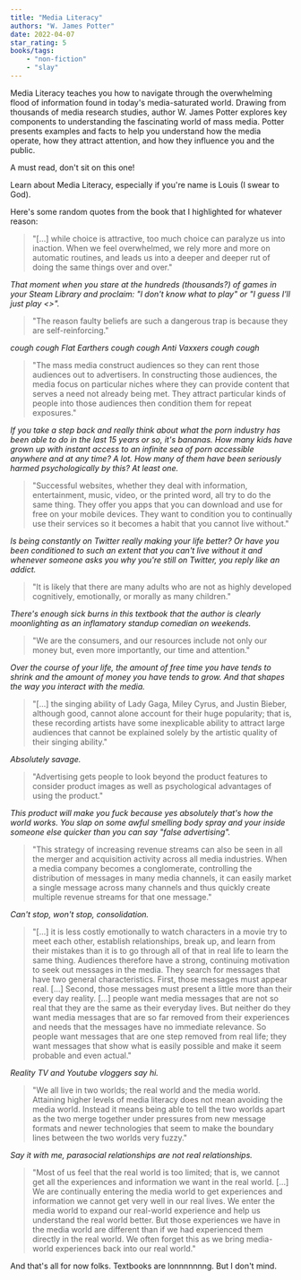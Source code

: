 ```yaml
---
title: "Media Literacy"
authors: "W. James Potter"
date: 2022-04-07
star_rating: 5
books/tags:
    - "non-fiction"
    - "slay"
---
```

Media Literacy teaches you how to navigate through the overwhelming flood of information found in today's media-saturated world. Drawing from thousands of media research studies, author W. James Potter explores key components to understanding the fascinating world of mass media. Potter presents examples and facts to help you understand how the media operate, how they attract attention, and how they influence you and the public.

<!--more-->

A must read, don't sit on this one!

Learn about Media Literacy, especially if you're name is Louis (I swear to God).

Here's some random quotes from the book that I highlighted for whatever reason:

> "[...] while choice is attractive, too much choice can paralyze us into inaction. When we feel overwhelmed, we rely more and more on automatic routines, and leads us into a deeper and deeper rut of doing the same things over and over."

_That moment when you stare at the hundreds (thousands?) of games in your Steam Library and proclaim: "I don't know what to play" or "I guess I'll just play <<insert predatory MOBA or CCG here>>"._

> "The reason faulty beliefs are such a dangerous trap is because they are self-reinforcing."

_cough cough Flat Earthers cough cough Anti Vaxxers cough cough_

> "The mass media construct audiences so they can rent those audiences out to advertisers. In constructing those audiences, the media focus on particular niches where they can provide content that serves a need not already being met. They attract particular kinds of people into those audiences then condition them for repeat exposures."

_If you take a step back and really think about what the porn industry has been able to do in the last 15 years or so, it's bananas. How many kids have grown up with instant access to an infinite sea of porn accessible anywhere and at any time? A lot. How many of them have been seriously harmed psychologically by this? At least one._

> "Successful websites, whether they deal with information, entertainment, music, video, or the printed word, all try to do the same thing. They offer you apps that you can download and use for free on your mobile devices. They want to condition you to continually use their services so it becomes a habit that you cannot live without."

_Is being constantly on Twitter really making your life better? Or have you been conditioned to such an extent that you can't live without it and whenever someone asks you why you're still on Twitter, you reply like an addict._

> "It is likely that there are many adults who are not as highly developed cognitively, emotionally, or morally as many children."

_There's enough sick burns in this textbook that the author is clearly moonlighting as an inflamatory standup comedian on weekends._

> "We are the consumers, and our resources include not only our money but, even more importantly, our time and attention."

_Over the course of your life, the amount of free time you have tends to shrink and the amount of money you have tends to grow. And that shapes the way you interact with the media._

> "[...] the singing ability of Lady Gaga, Miley Cyrus, and Justin Bieber, although good, cannot alone account for their huge popularity; that is, these recording artists have some inexplicable ability to attract large audiences that cannot be explained solely by the artistic quality of their singing ability."

_Absolutely savage._

> "Advertising gets people to look beyond the product features to consider product images as well as psychological advantages of using the product."

_This product will make you fuck because yes absolutely that's how the world works. You slap on some awful smelling body spray and your inside someone else quicker than you can say "false advertising"._

> "This strategy of increasing revenue streams can also be seen in all the merger and acquisition activity across all media industries. When a media company becomes a conglomerate, controlling the distribution of messages in many media channels, it can easily market a single message across many channels and thus quickly create multiple revenue streams for that one message."

_Can't stop, won't stop, consolidation._

> "[...] it is less costly emotionally to watch characters in a movie try to meet each other, establish relationships, break up, and learn from their mistakes than it is to go through all of that in real life to learn the same thing. Audiences therefore have a strong, continuing motivation to seek out messages in the media. They search for messages that have two general characteristics. First, those messages must appear real. [...] Second, those messages must present a little more than their every day reality. [...] people want media messages that are not so real that they are the same as their everyday lives. But neither do they want media messages that are so far removed from their experiences and needs that the messages have no immediate relevance. So people want messages that are one step removed from real life; they want messages that show what is easily possible and make it seem probable and even actual."

_Reality TV and Youtube vloggers say hi._

> "We all live in two worlds; the real world and the media world. Attaining higher levels of media literacy does not mean avoiding the media world. Instead it means being able to tell the two worlds apart as the two merge together under pressures from new message formats and newer technologies that seem to make the boundary lines between the two worlds very fuzzy."

_Say it with me, parasocial relationships are not real relationships._

> "Most of us feel that the real world is too limited; that is, we cannot get all the experiences and information we want in the real world. [...] We are continually entering the media world to get experiences and information we cannot get very well in our real lives. We enter the media world to expand our real-world experience and help us understand the real world better. But those experiences we have in the media world are different than if we had experienced them directly in the real world. We often forget this as we bring media-world experiences back into our real world."

And that's all for now folks. Textbooks are lonnnnnnng. But I don't mind.
